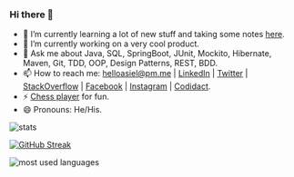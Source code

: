 ### Hi there 👋

- 🌱 I’m currently learning a lot of new stuff and taking some notes [here](https://github.com/lealceldeiro/gems#content).
- 🔭 I’m currently working on a very cool product.
- 💬 Ask me about Java, SQL, SpringBoot, JUnit, Mockito, Hibernate, Maven, Git, TDD, OOP, Design Patterns, REST, BDD.
- 📫 How to reach me: helloasiel@pm.me | [LinkedIn](https://www.linkedin.com/in/lealceldeiro/) | [Twitter](https://twitter.com/lealceldeiro) | [StackOverflow](https://stackoverflow.com/users/5640649/lealceldeiro) | [Facebook](https://www.facebook.com/lealceldeiro) | [Instagram](https://www.instagram.com/lealceldeiro/) | [Codidact](https://software.codidact.com/users/53229).
- ⚡ [Chess player](https://www.chess.com/member/celdeiro) for fun.
- 😄 Pronouns: He/His.

![stats](https://github-readme-stats.vercel.app/api?username=lealceldeiro&show_icons=true&include_all_commits=true&title_color=2aa889&text_color=99d1ce&icon_color=2bbc8a&bg_color=0c1014&count_private=true)

[![GitHub Streak](https://streak-stats.demolab.com?user=lealceldeiro&theme=dark&ring=2BBC8A&fire=2AA889&currStreakLabel=99D1CE&sideNums=2AA889&sideLabels=99D1CE&currStreakNum=2AA889&stroke=4F5E5D&dates=88BCBB)](https://git.io/streak-stats)

![most used languages](https://github-readme-stats.vercel.app/api/top-langs/?username=lealceldeiro&theme=blue-green)

<!--
**lealceldeiro/lealceldeiro** is a ✨ _special_ ✨ repository because its `README.md` (this file) appears on your GitHub profile.

Here are some ideas to get you started:

- 👯 I’m looking to collaborate on ...
- 🤔 I’m looking for help with ...
-->
